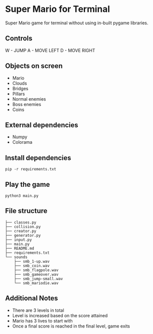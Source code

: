 # Super Mario for Terminal
Super Mario game for terminal without using in-built pygame libraries.

## Controls
W - JUMP
A - MOVE LEFT
D - MOVE RIGHT

## Objects on screen

* Mario
* Clouds
* Bridges
* Pillars
* Normal enemies
* Boss enemies
* Coins

## External dependencies

* Numpy
* Colorama

## Install dependencies
``` pip -r requirements.txt ```

## Play the game
``` python3 main.py ```

## File structure
```
├── classes.py  
├── collision.py  
├── creator.py  
├── generator.py  
├── input.py  
├── main.py  
├── README.md  
├── requirements.txt  
└── sounds  
    ├── smb_1-up.wav  
    ├── smb_coin.wav  
    ├── smb_flagpole.wav  
    ├── smb_gameover.wav  
    ├── smb_jump-small.wav  
    └── smb_mariodie.wav  
```
## Additional Notes

* There are 3 levels in total
* Level is increased based on the score attained
* Mario has 3 lives to start with
* Once a final score is reached in the final level, game exits
